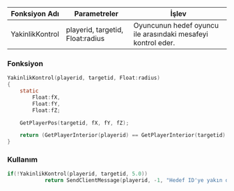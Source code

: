| Fonksiyon Adı   |           Parametreler           |                          İşlev                               |
|-----------------|----------------------------------|--------------------------------------------------------------|
| YakinlikKontrol | playerid, targetid, Float:radius | Oyuncunun hedef oyuncu ile arasındaki mesafeyi kontrol eder. |

### **Fonksiyon**

```c
YakinlikKontrol(playerid, targetid, Float:radius)
{
    static
        Float:fX,
        Float:fY,
        Float:fZ;

    GetPlayerPos(targetid, fX, fY, fZ);

    return (GetPlayerInterior(playerid) == GetPlayerInterior(targetid) && GetPlayerVirtualWorld(playerid) == GetPlayerVirtualWorld(targetid)) && IsPlayerInRangeOfPoint(playerid, radius, fX, fY, fZ);
}
```

### **Kullanım**

```c
if(!YakinlikKontrol(playerid, targetid, 5.0)) 
            return SendClientMessage(playerid, -1, "Hedef ID'ye yakın değilsin.");

```
